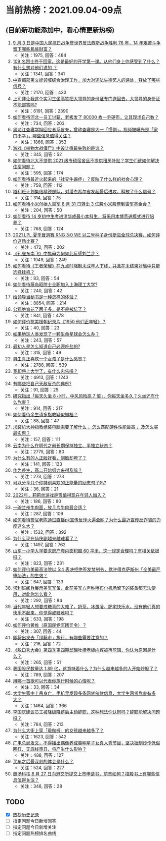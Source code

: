 # 当前热榜：2021.09.04-09点
## (目前新功能添加中，看心情更新热榜)
1. [9 月 3 日是中国人民抗日战争暨世界反法西斯战争胜利 76 年，14 年艰苦斗争留下哪些民族财富？](https://www.zhihu.com/question/484365679)
    * 关注：1975, 回答：484
2. [109 名烈士终于回家，这是最好的开学第一课。从他们身上你感受到了什么？有什么想对他们说的 ？](https://www.zhihu.com/question/484341681)
    * 关注：1341, 回答：341
3. [中宣部部署文娱领域综合治理工作，加大对违法失德艺人的惩处，释放了哪些信号？](https://www.zhihu.com/question/484282299)
    * 关注：2170, 回答：433
4. [上司非让我这个实习生坐高铁把大领导的身份证专门送回去，大领导的身份证不能邮寄吗?](https://www.zhihu.com/question/387629230)
    * 关注：6191, 回答：2390
5. [如何看待河北一员工讨薪，老板发了 80000 枚一毛硬币，让其现场自己数？](https://www.zhihu.com/question/484433949)
    * 关注：734, 回答：203
6. [黑龙江查寝学姐回应者系冒充，曾称查寝是大一「惯例」，视频被曝光是「家门不幸」，哪些信息值得关注？](https://www.zhihu.com/question/484462937)
    * 关注：1866, 回答：353
7. [游戏《植物大战僵尸》中设计得最失败的是谁？](https://www.zhihu.com/question/427608677)
    * 关注：345, 回答：52
8. [如何看待北大不提供 2021 级专硕宿舍且不提供租房补贴？学生们该如何解决住宿问题？](https://www.zhihu.com/question/483220491)
    * 关注：595, 回答：174
9. [如何看待最近火起来的「社交牛逼症」？反映了什么样的社会心理？](https://www.zhihu.com/question/483964288)
    * 关注：758, 回答：112
10. [塔利班计划集结精锐部队，对潘杰希尔省发起最后进攻，释放了什么信号？](https://www.zhihu.com/question/484398379)
    * 关注：314, 回答：75
11. [如何看待小米创始人雷军 8 月 31 日转出 3 亿股小米股票到雷军基金会？](https://www.zhihu.com/question/484500026)
    * 关注：204, 回答：50
12. [如何看待 14 岁初中生考进清华成最小本科生，将采用本博贯通模式进行培养？](https://www.zhihu.com/question/484317452)
    * 关注：768, 回答：124
13. [2021 LPL 夏季冒泡赛 RNG 3:0 WE 以三号种子身份挺进全球总决赛，如何评价这场比赛？](https://www.zhihu.com/question/484465004)
    * 关注：472, 回答：202
14. [《孔雀东南飞》中焦母为何如此反感刘兰芝？](https://www.zhihu.com/question/38222475)
    * 关注：1049, 回答：249
15. [如何看待《王者荣耀》在九点时强制未成年人下线，并且在未结束对局中只能选择挂机？](https://www.zhihu.com/question/484532812)
    * 关注：83, 回答：54
16. [如何看待藤岛昭院士全职加入上海理工大学?](https://www.zhihu.com/question/483858861)
    * 关注：240, 回答：42
17. [给领导当秘书是一种怎样的体验？](https://www.zhihu.com/question/27875626)
    * 关注：8854, 回答：214
18. [公猫绝育花了两千多，是不是被坑了？](https://www.zhihu.com/question/423012163)
    * 关注：841, 回答：478
19. [如何评价抗美援朝纪录片《1950 他们正年轻》？](https://www.zhihu.com/question/475260500)
    * 关注：40, 回答：23
20. [如果地球人类发现了一颗生命星球会怎么办？](https://www.zhihu.com/question/483973908)
    * 关注：243, 回答：57
21. [最初人是怎么知道自己必须吃盐的?](https://www.zhihu.com/question/479306229)
    * 关注：315, 回答：49
22. [男生真正喜欢一个女孩子是什么感觉？](https://www.zhihu.com/question/445557705)
    * 关注：2788, 回答：539
23. [我即将上大学了，有什么忠告吗？](https://www.zhihu.com/question/420942990)
    * 关注：4913, 回答：1243
24. [有哪些把自己天敌反杀的典例?](https://www.zhihu.com/question/481265237)
    * 关注：91, 回答：25
25. [研究指出「每天久坐 8 小时，中风风险高 7 倍」，你每天坐多久？久坐还有什么危害？](https://www.zhihu.com/question/483443759)
    * 关注：914, 回答：217
26. [如何看待余生请多指教疑似撤档？](https://www.zhihu.com/question/484395614)
    * 关注：88, 回答：47
27. [求装机大神指教组装电脑需要了解什么 ，怎么匹配硬件性能最高 ，及怎么买最实惠？](https://www.zhihu.com/question/484397242)
    * 关注：157, 回答：111
28. [云南为什么在明代之前长期保持独立、半独立状态？](https://www.zhihu.com/question/36834582)
    * 关注：2775, 回答：80
29. [为什么有的人正脸好看，侧脸却垮了？](https://www.zhihu.com/question/483702280)
    * 关注：141, 回答：123
30. [作为差生，高二开始努力来得及嘛？](https://www.zhihu.com/question/482456481)
    * 关注：273, 回答：273
31. [可以分享几个你特别喜欢的正能量的励志句子吗?](https://www.zhihu.com/question/456977611)
    * 关注：36, 回答：21
32. [2022年，莉莉丝游戏是否值得现在年轻人加入？](https://www.zhihu.com/question/484066312)
    * 关注：186, 回答：80
33. [一碗兰州牛肉面，放几片牛肉最合适？](https://www.zhihu.com/question/484190551)
    * 关注：287, 回答：109
34. [如何看待警官老陈通过直播pk宣传反诈火遍全网？为什么最近宣传反诈骗的力度这么大？](https://www.zhihu.com/question/484338100)
    * 关注：1532, 回答：392
35. [为什么现在仙侠剧越来越难看了？](https://www.zhihu.com/question/293435097)
    * 关注：1497, 回答：762
36. [山东一小学入学要求房产套内面积超 60 平米，这一规定合理吗？有相关依据吗？](https://www.zhihu.com/question/484366652)
    * 关注：823, 回答：231
37. [如何评价美最高法院以 5:4 表决拒绝签发禁制令，默许得克萨斯州「全美最严堕胎法」的生效？](https://www.zhihu.com/question/484193597)
    * 关注：647, 回答：133
38. [塔利班阅兵展示美军军备，此前美军方声称喀布尔机场留下的装备都无法使用，对此你怎么看？](https://www.zhihu.com/question/484240276)
    * 关注：292, 回答：84
39. [当代年轻人想要戒糖真的太难了，奶茶、冰激凌、肥宅快乐水，没有他们真的快乐不起来，你觉得戒糖难吗？](https://www.zhihu.com/question/484136484)
    * 关注：633, 回答：198
40. [如何评价黄维（原国民党军团司令）？](https://www.zhihu.com/question/51190062)
    * 关注：307, 回答：44
41. [即将出发去「绿藤市」旅行，有哪些需要注意的？](https://www.zhihu.com/question/484175690)
    * 关注：216, 回答：72
42. [《脱口秀大会》第四季第四期邱瑞吐槽老板内容被再剪辑，你认为原因是什么？](https://www.zhihu.com/question/484058380)
    * 关注：265, 回答：51
43. [我国股民数量达 1.89 亿，这意味着什么？为什么越来越多的人开始炒股了？](https://www.zhihu.com/question/484285386)
    * 关注：789, 回答：207
44. [用哪一首歌可以代表你旅行时候的心情呢？](https://www.zhihu.com/question/481217052)
    * 关注：33, 回答：34
45. [大学生家中上吊身亡，手机里发现多条网贷催款信息，大学生网贷危害有多大？](https://www.zhihu.com/question/484004714)
    * 关注：1464, 回答：366
46. [李国庆建议员工被降级降薪后主动辞职，这种想法你认同吗？辞职能解决问题吗？](https://www.zhihu.com/question/484251485)
    * 关注：784, 回答：213
47. [为什么大街上穿「瑜伽裤」的女孩越来越多了？](https://www.zhihu.com/question/482331957)
    * 关注：1623, 回答：542
48. [广电总局发文，不得播出偶像养成类明星子女真人秀节目，坚决抵制炒作低俗网红、无底线审丑，将产生什么影响？](https://www.zhihu.com/question/484144020)
    * 关注：488, 回答：127
49. [买车之后最深刻的体会是什么？](https://www.zhihu.com/question/451802242)
    * 关注：524, 回答：227
50. [商汤科技 8 月 27 日向港交所提交上市申请书，前景如何？招股书上有哪些信息值得关注？](https://www.zhihu.com/question/482996391)
    * 关注：348, 回答：28
## TODO
* [x] [热榜历史记录](hot_history/AllHot.md)
* [ ] 指定问题今日新增回答
* [ ] 指定问题今日新增关注
* [ ] 指定问题热榜排名曲线
